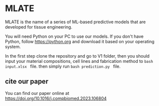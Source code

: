 # MLATE

MLATE is the name of a series of ML-based predictive models that are developed for tissue engineering. 

You will need Python on your PC to use our models. If you don't have Python, follow https://python.org and download it based on your operating system. 


In the first step clone the repository and go to V1 folder, then you should input your material compositions, cell lines and fabrication method to ```bash input.xlsx ```  file. then simply run ```bash prediction.py ``` file. 



## cite our paper
You can find our paper online at https://doi.org/10.1016/j.compbiomed.2023.106804


